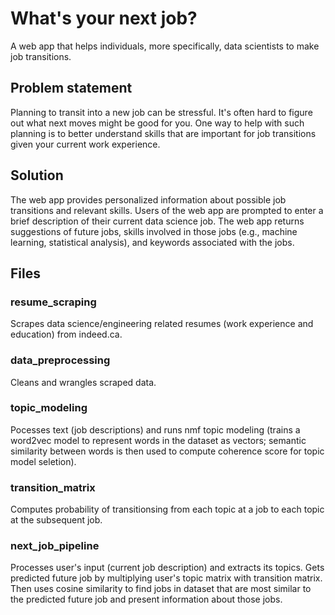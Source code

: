 # What's your next job?

A web app that helps individuals, more specifically, data scientists to make job transitions. 

## Problem statement

Planning to transit into a new job can be stressful. It's often hard to figure out what next moves might be good for you. One way to help with such planning is to better understand skills that are important for job transitions given your current work experience. 
 
## Solution

The web app provides personalized information about possible job transitions and relevant skills. Users of the web app are prompted to enter a brief description of their current data science job. The web app returns suggestions of future jobs, skills involved in those jobs (e.g., machine learning, statistical analysis), and keywords associated with the jobs.

## Files
### resume_scraping
Scrapes data science/engineering related resumes (work experience and education) from indeed.ca.
### data_preprocessing
Cleans and wrangles scraped data.
### topic_modeling
Pocesses text (job descriptions) and runs nmf topic modeling (trains a word2vec model to represent words in the dataset as vectors; semantic similarity between words is then used to compute coherence score for topic model seletion).
### transition_matrix
Computes probability of transitionsing from each topic at a job to each topic at the subsequent job. 
### next_job_pipeline
Processes user's input (current job description) and extracts its topics. Gets predicted future job by multiplying user's topic matrix with transition matrix. Then uses cosine similarity to find jobs in dataset that are most similar to the predicted future job and present information about those jobs.

 
 

